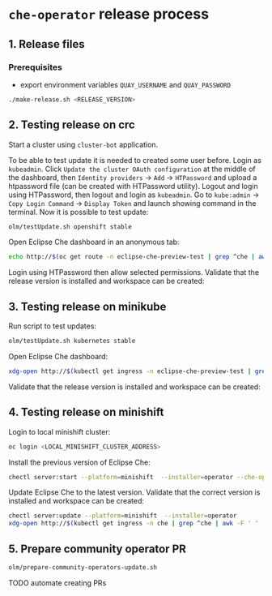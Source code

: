 # `che-operator` release process

## 1. Release files

### Prerequisites
- export environment variables `QUAY_USERNAME` and `QUAY_PASSWORD`


```bash
./make-release.sh <RELEASE_VERSION>
```

## 2. Testing release on crc

Start a cluster using `cluster-bot` application.

To be able to test update it is needed to created some user before. Login as `kubeadmin`. Click `Update the cluster OAuth configuration` at the middle of the dashboard, then `Identity providers` -> `Add` -> `HTPassword` and upload a htpassword file (can be created with HTPassword utility). Logout and login using HTPassword, then logout and login as `kubeadmin`. Go to `kube:admin` -> `Copy Login Command` -> `Display Token` and launch showing command in the terminal. Now it is possible to test update:

```bash
olm/testUpdate.sh openshift stable
```

Open Eclipse Che dashboard in an anonymous tab:

```bash
echo http://$(oc get route -n eclipse-che-preview-test | grep ^che | awk -F ' ' '{ print $2 }')
```

Login using HTPassword then allow selected permissions. Validate that the release version is installed and workspace can be created:

## 3. Testing release on minikube

Run script to test updates:

```bash
olm/testUpdate.sh kubernetes stable
```

Open Eclipse Che dashboard:

```bash
xdg-open http://$(kubectl get ingress -n eclipse-che-preview-test | grep ^che | awk -F ' ' '{ print $2 }')
```

Validate that the release version is installed and workspace can be created:

## 4. Testing release on minishift

Login to local minishift cluster:

```bash
oc login <LOCAL_MINISHIFT_CLUSTER_ADDRESS>
```

Install the previous version of Eclipse Che:

```bash
chectl server:start --platform=minishift  --installer=operator --che-operator-image=quay.io/eclipse/che-operator:<PREVIOUS_RELEASE_VERSION>
```

Update Eclipse Che to the latest version. Validate that the correct version is installed and workspace can be created:

```bash
chectl server:update --platform=minishift  --installer=operator
xdg-open http://$(kubectl get ingress -n che | grep ^che | awk -F ' ' '{ print $2 }')
```

## 5. Prepare community operator PR

```bash
olm/prepare-community-operators-update.sh
```

TODO automate creating PRs
